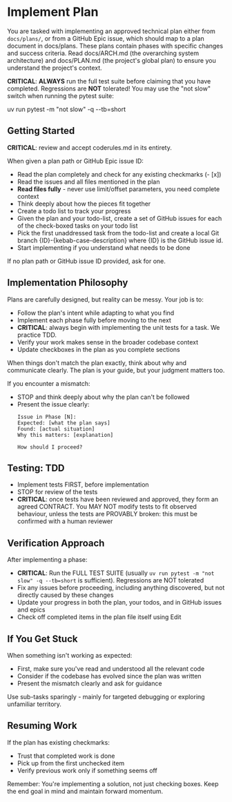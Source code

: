 # Implement Plan

You are tasked with implementing an approved technical plan either from `docs/plans/`, or from a GitHub Epic issue, which should map to a plan document in docs/plans. These plans contain phases with specific changes and success criteria. Read docs/ARCH.md (the overarching system architecture) and docs/PLAN.md (the project's global plan) to ensure you understand the project's context.

**CRITICAL**: **ALWAYS** run the full test suite before claiming that you have completed. Regressions are **NOT** tolerated! You may use the "not slow" switch when running the pytest suite:

uv run pytest -m "not slow" -q --tb=short

## Getting Started

**CRITICAL**: review and accept coderules.md in its entirety. 

When given a plan path or GitHub Epic issue ID:

- Read the plan completely and check for any existing checkmarks (- [x])
- Read the issues and all files mentioned in the plan
- **Read files fully** - never use limit/offset parameters, you need complete context
- Think deeply about how the pieces fit together
- Create a todo list to track your progress
- Given the plan and your todo-list, create a set of GitHub issues for each of the check-boxed tasks on your todo list
- Pick the first unaddressed task from the todo-list and create a local Git branch {ID}-{kebab-case-description} where {ID} is the GitHub issue id.
- Start implementing if you understand what needs to be done

If no plan path or GitHub issue ID provided, ask for one.

## Implementation Philosophy

Plans are carefully designed, but reality can be messy. Your job is to:
- Follow the plan's intent while adapting to what you find
- Implement each phase fully before moving to the next
- **CRITICAL**: always begin with implementing the unit tests for a task. We practice TDD.
- Verify your work makes sense in the broader codebase context
- Update checkboxes in the plan as you complete sections

When things don't match the plan exactly, think about why and communicate clearly. The plan is your guide, but your judgment matters too.

If you encounter a mismatch:
- STOP and think deeply about why the plan can't be followed
- Present the issue clearly:
  ```
  Issue in Phase [N]:
  Expected: [what the plan says]
  Found: [actual situation]
  Why this matters: [explanation]

  How should I proceed?
  ```

## Testing: TDD

- Implement tests FIRST, before implementation
- STOP for review of the tests
- **CRITICAL**: once tests have been reviewed and approved, they form an agreed CONTRACT. You MAY NOT modify tests to fit observed behaviour, unless the tests are PROVABLY broken: this must be confirmed with a human reviewer

## Verification Approach

After implementing a phase:
- **CRITICAL**: Run the FULL TEST SUITE (usually `uv run pytest -m "not slow" -q --tb=short` is sufficient). Regressions are NOT tolerated
- Fix any issues before proceeding, including anything discovered, but not directly caused by these changes
- Update your progress in both the plan, your todos, and in GitHub issues and epics
- Check off completed items in the plan file itself using Edit

## If You Get Stuck

When something isn't working as expected:
- First, make sure you've read and understood all the relevant code
- Consider if the codebase has evolved since the plan was written
- Present the mismatch clearly and ask for guidance

Use sub-tasks sparingly - mainly for targeted debugging or exploring unfamiliar territory.

## Resuming Work

If the plan has existing checkmarks:
- Trust that completed work is done
- Pick up from the first unchecked item
- Verify previous work only if something seems off

Remember: You're implementing a solution, not just checking boxes. Keep the end goal in mind and maintain forward momentum.
